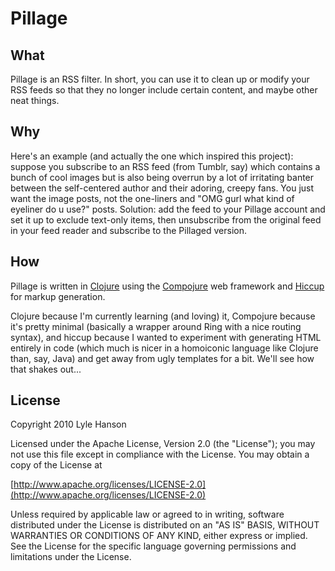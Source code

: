 Pillage
=======

What
----
Pillage is an RSS filter. In short, you can use it to clean up or modify your
RSS feeds so that they no longer include certain content, and maybe other neat
things.

Why
---
Here's an example (and actually the one which inspired this project): suppose
you subscribe to an RSS feed (from Tumblr, say) which contains a bunch of cool
images but is also being overrun by a lot of irritating banter between the
self-centered author and their adoring, creepy fans. You just want the image
posts, not the one-liners and "OMG gurl what kind of eyeliner do u use?" posts.
Solution: add the feed to your Pillage account and set it up to exclude text-only
items, then unsubscribe from the original feed in your feed reader and subscribe
to the Pillaged version.

How
---
Pillage is written in [Clojure](http://clojure.org/) using the
[Compojure](https://github.com/weavejester/compojure/wiki) web framework and
[Hiccup](https://github.com/weavejester/hiccup) for markup generation.

Clojure because I'm currently learning (and loving) it, Compojure because it's
pretty minimal (basically a wrapper around Ring with a nice routing syntax),
and hiccup because I wanted to experiment with generating HTML entirely in code
(which much is nicer in a homoiconic language like Clojure than, say, Java)
and get away from ugly templates for a bit. We'll see how that shakes out...

## License

Copyright 2010 Lyle Hanson

Licensed under the Apache License, Version 2.0 (the "License");
you may not use this file except in compliance with the License.
You may obtain a copy of the License at

[http://www.apache.org/licenses/LICENSE-2.0](http://www.apache.org/licenses/LICENSE-2.0)

Unless required by applicable law or agreed to in writing, software
distributed under the License is distributed on an "AS IS" BASIS,
WITHOUT WARRANTIES OR CONDITIONS OF ANY KIND, either express or implied.
See the License for the specific language governing permissions and
limitations under the License.
